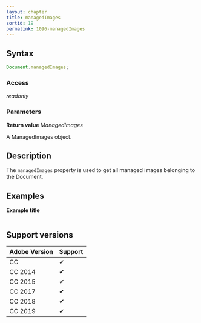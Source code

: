 ```yaml
---
layout: chapter
title: managedImages
sortid: 19
permalink: 1096-managedImages
---
```

## Syntax

```javascript
Document.managedImages;
```

### Access

*readonly*

### Parameters

**Return value** *ManagedImages*

A ManagedImages object.

## Description

The `managedImages` property is used to get all managed images belonging to the Document.

## Examples

**Example title**

```javascript
```

## Support versions

| Adobe Version | Support |
|---------------|---------|
| CC            | ✔       |
| CC 2014       | ✔       |
| CC 2015       | ✔       |
| CC 2017       | ✔       |
| CC 2018       | ✔       |
| CC 2019       | ✔       |